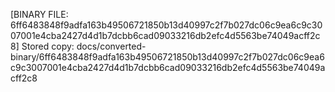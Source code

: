 [BINARY FILE: 6ff6483848f9adfa163b49506721850b13d40997c2f7b027dc06c9ea6c9c3007001e4cba2427d4d1b7dcbb6cad09033216db2efc4d5563be74049acff2c8]
Stored copy: docs/converted-binary/6ff6483848f9adfa163b49506721850b13d40997c2f7b027dc06c9ea6c9c3007001e4cba2427d4d1b7dcbb6cad09033216db2efc4d5563be74049acff2c8
